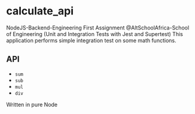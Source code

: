 # calculate_api
NodeJS-Backend-Engineering First Assignment @AltSchoolAfrica-School of Engineering (Unit and Integration Tests with Jest and Supertest)
This application performs simple integration test on some math functions.


## API 
* `sum`
* `sub`
* `mul`
* `div`

Written in pure Node
